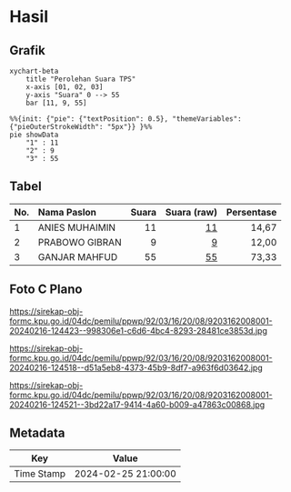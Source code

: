 # Hasil

## Grafik

```mermaid
xychart-beta
    title "Perolehan Suara TPS"
    x-axis [01, 02, 03]
    y-axis "Suara" 0 --> 55
    bar [11, 9, 55]
```

```mermaid
%%{init: {"pie": {"textPosition": 0.5}, "themeVariables": {"pieOuterStrokeWidth": "5px"}} }%%
pie showData
    "1" : 11
    "2" : 9
    "3" : 55
```

## Tabel

| No. | Nama Paslon    | Suara | Suara (raw) | Persentase |
|:--- |:-------------- | -----:| -----------:| ----------:|
| 1   | ANIES MUHAIMIN | 11    | [11][p-1]   | 14,67      |
| 2   | PRABOWO GIBRAN | 9     | [9][p-2]    | 12,00      |
| 3   | GANJAR MAHFUD  | 55    | [55][p-3]   | 73,33      |


[p-1]: https://github.com/gigit-pemilu/pemilu-2024-92-papua-barat/blob/main/pilpres/hitung-suara/sub/92-papua-barat/sub/03-fak-fak/sub/16-furwagi/sub/2008-twootkindik/sub/001-tps/sub/paslon-1.txt
[p-2]: https://github.com/gigit-pemilu/pemilu-2024-92-papua-barat/blob/main/pilpres/hitung-suara/sub/92-papua-barat/sub/03-fak-fak/sub/16-furwagi/sub/2008-twootkindik/sub/001-tps/sub/paslon-2.txt
[p-3]: https://github.com/gigit-pemilu/pemilu-2024-92-papua-barat/blob/main/pilpres/hitung-suara/sub/92-papua-barat/sub/03-fak-fak/sub/16-furwagi/sub/2008-twootkindik/sub/001-tps/sub/paslon-3.txt

## Foto C Plano

https://sirekap-obj-formc.kpu.go.id/04dc/pemilu/ppwp/92/03/16/20/08/9203162008001-20240216-124423--998306e1-c6d6-4bc4-8293-28481ce3853d.jpg

https://sirekap-obj-formc.kpu.go.id/04dc/pemilu/ppwp/92/03/16/20/08/9203162008001-20240216-124518--d51a5eb8-4373-45b9-8df7-a963f6d03642.jpg

https://sirekap-obj-formc.kpu.go.id/04dc/pemilu/ppwp/92/03/16/20/08/9203162008001-20240216-124521--3bd22a17-9414-4a60-b009-a47863c00868.jpg


## Metadata

| Key        | Value               |
| ---------- | ------------------- |
| Time Stamp | 2024-02-25 21:00:00 |




